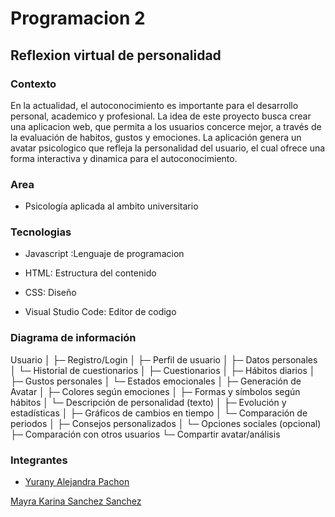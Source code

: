 # Programacion 2
## Reflexion virtual de personalidad
### Contexto
En la actualidad, el autoconocimiento es importante para el desarrollo personal, academico y profesional.
La idea de este proyecto busca crear una aplicacion web, que permita a los usuarios concerce mejor, 
a través de la evaluación de habitos, gustos y emociones. La aplicación genera un avatar psicologico que
refleja la personalidad del usuario, el cual ofrece una forma interactiva y dinamica para el autoconocimiento.

### Area
- Psicología  aplicada al ambito universitario

### Tecnologias
- Javascript :Lenguaje de programacion 

- HTML: Estructura del contenido

- CSS: Diseño
 
- Visual Studio Code: Editor de codigo

### Diagrama de información

Usuario
  │
  ├─ Registro/Login
  │
  ├─ Perfil de usuario
  │     ├─ Datos personales
  │     └─ Historial de cuestionarios
  │
  ├─ Cuestionarios
  │     ├─ Hábitos diarios
  │     ├─ Gustos personales
  │     └─ Estados emocionales
  │
  ├─ Generación de Avatar
  │     ├─ Colores según emociones
  │     ├─ Formas y símbolos según hábitos
  │     └─ Descripción de personalidad (texto)
  │
  ├─ Evolución y estadísticas
  │     ├─ Gráficos de cambios en tiempo
  │     └─ Comparación de periodos
  │
  ├─ Consejos personalizados
  │
  └─ Opciones sociales (opcional)
        ├─ Comparación con otros usuarios
        └─ Compartir avatar/análisis

### Integrantes
- [Yurany Alejandra Pachon ](https://github.com/YURANYPACHON39)

[Mayra Karina Sanchez Sanchez](https://github.com/Karina-1411Sanchez)


